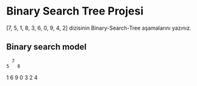 # Binary Search Tree Projesi      

[7, 5, 1, 8, 3, 6, 0, 9, 4, 2] dizisinin Binary-Search-Tree aşamalarını yazınız.

## Binary search model
      7
    5   8
  1   6    9
0   3
  2    4 